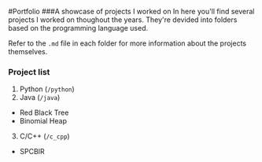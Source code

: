 #Portfolio
###A showcase of projects I worked on
In here you'll find several projects I worked on thoughout the years. They're devided into folders based on the programming language used.

Refer to the `.md` file in each folder for more information about the projects themselves.

### Project list
1. Python (`/python`)
2. Java (`/java`)
 * Red Black Tree
 * Binomial Heap
3. C/C++ (`/c_cpp`)
  * SPCBIR

